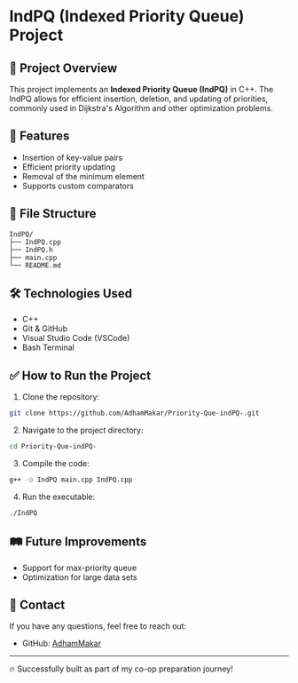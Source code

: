 # IndPQ (Indexed Priority Queue) Project

## 🚀 Project Overview
This project implements an **Indexed Priority Queue (IndPQ)** in C++. The IndPQ allows for efficient insertion, deletion, and updating of priorities, commonly used in Dijkstra's Algorithm and other optimization problems.

## 🔧 Features
- Insertion of key-value pairs
- Efficient priority updating
- Removal of the minimum element
- Supports custom comparators

## 📂 File Structure
```
IndPQ/
├── IndPQ.cpp
├── IndPQ.h
├── main.cpp
└── README.md
```

## 🛠️ Technologies Used
- C++
- Git & GitHub
- Visual Studio Code (VSCode)
- Bash Terminal

## ✅ How to Run the Project
1. Clone the repository:
```bash
git clone https://github.com/AdhamMakar/Priority-Que-indPQ-.git
```

2. Navigate to the project directory:
```bash
cd Priority-Que-indPQ-
```

3. Compile the code:
```bash
g++ -o IndPQ main.cpp IndPQ.cpp
```

4. Run the executable:
```bash
./IndPQ
```

## 🛤️ Future Improvements
- Support for max-priority queue
- Optimization for large data sets

## 🌟 Contact
If you have any questions, feel free to reach out:
- GitHub: [AdhamMakar](https://github.com/AdhamMakar)

---

🔥 Successfully built as part of my co-op preparation journey!

